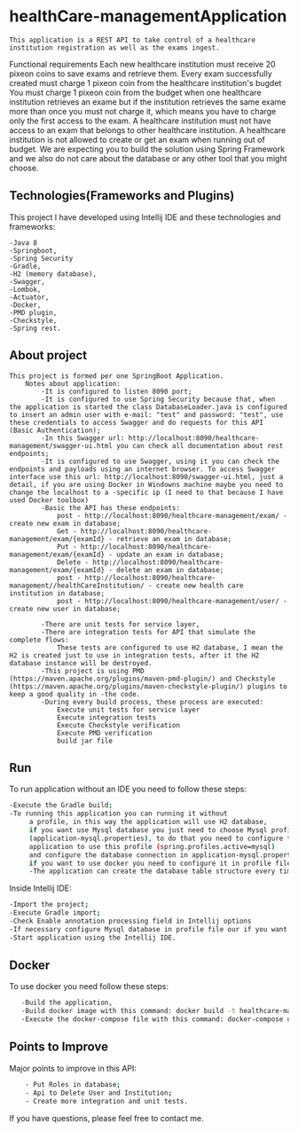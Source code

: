 # healthCare-managementApplication
	This application is a REST API to take control of a healthcare institution registration as well as the exams ingest.

Functional requirements
    Each new healthcare institution must receive 20 pixeon coins to save exams and retrieve them.
    Every exam successfully created must charge 1 pixeon coin from the healthcare institution's bugdet
    You must charge 1 pixeon coin from the budget when one healthcare institution retrieves an exame but if the institution retrieves the same exame more than once you must not charge it, which means you have to charge only the first access to the exam.
    A healthcare institution must not have access to an exam that belongs to other healthcare institution.
    A healthcare institution is not allowed to create or get an exam when running out of budget.
    We are expecting you to build the solution using Spring Framework and we also do not care about the database or any other tool that you might choose.

## Technologies(Frameworks and Plugins)
This project I have developed using Intellij IDE and these technologies and frameworks:

	-Java 8
    -Springboot,
    -Spring Security
    -Gradle,
    -H2 (memory database),
    -Swagger,
    -Lombok,
    -Actuator,
    -Docker,
	-PMD plugin,
	-Checkstyle,
    -Spring rest.

## About project	
	This project is formed per one SpringBoot Application.
        Notes about application:
            -It is configured to listen 8090 port;
            -It is configured to use Spring Security because that, when the application is started the class DatabaseLoader.java is configured to insert an admin user with e-mail: "test" and password: "test", use these credentials to access Swagger and do requests for this API (Basic Authentication);
            -In this Swagger url: http://localhost:8090/healthcare-management/swagger-ui.html you can check all documentation about rest endpoints;
            -It is configured to use Swagger, using it you can check the endpoints and payloads using an internet browser. To access Swagger interface use this url: http://localhost:8090/swagger-ui.html, just a detail, if you are using Docker in Windowns machine maybe you need to change the localhost to a -specific ip (I need to that because I have used Docker toolbox)
			-Basic the API has these endpoints:
				post - http://localhost:8090/healthcare-management/exam/ - create new exam in database;
                Get - http://localhost:8090/healthcare-management/exam/{examId} - retrieve an exam in database;
				Put - http://localhost:8090/healthcare-management/exam/{examId} - update an exam in database;
				Delete - http://localhost:8090/healthcare-management/exam/{examId} - delete an exam in database;
				post - http://localhost:8090/healthcare-management//healthCareInstitution/ - create new health care institution in database;
				post - http://localhost:8090/healthcare-management/user/ - create new user in database;

			-There are unit tests for service layer,
			-There are integration tests for API that simulate the complete flows:
				These tests are configured to use H2 database, I mean the H2 is created just to use in integration tests, after it the H2 database instance will be destroyed.
			-This project is using PMD (https://maven.apache.org/plugins/maven-pmd-plugin/) and Checkstyle (https://maven.apache.org/plugins/maven-checkstyle-plugin/) plugins to keep a good quality in -the code.
			-During every build process, these process are executed:
				Execute unit tests for service layer
				Execute integration tests
				Execute Checkstyle verification
				Execute PMD verification	
				build jar file

## Run 
To run application without an IDE you need to follow these steps:
```bash
-Execute the Gradle build;
-To running this application you can running it without 
	 a profile, in this way the application will use H2 database,
	 if you want use Mysql database you just need to choose Mysql profile
	 (application-mysql.properties), to do that you need to configure the
	 application to use this profile (spring.profiles.active=mysql)
	 and configure the database connection in application-mysql.properties file,
	 if you want to use docker you need to configure it in profile file, you can find this configuration in docker-compose file (SPRING_PROFILES_ACTIVE);
	 -The application can create the database table structure every time that the application are started (spring.jpa.hibernate.ddl-auto=update), it is only configured in mysql profile.
```
Inside Intellij IDE:
```bash
-Import the project;
-Execute Gradle import;
-Check Enable annotation processing field in Intellij options
-If necessary configure Mysql database in profile file our if you want to use H2 you can pass to next step;
-Start application using the Intellij IDE.
```

## Docker
 To use docker you need follow these steps:
 ```bash
	-Build the application,
	-Build docker image with this command: docker build -t healthcare-management . or docker build -t healthcare-management . (you need to run this command in root project that you want to *create the docker image);
    -Execute the docker-compose file with this command: docker-compose up (you need to run this command in root project). You can -check if applications are running using the actuator feature, to do do that you need to access this url: http://localhost:8090/healthcare-management/health;
```

## Points to Improve 
 Major points to improve in this API:
```bash
	- Put Roles in database;
	- Api to Delete User and Institution;
	- Create more integration and unit tests.
```

If you have questions, please feel free to contact me.